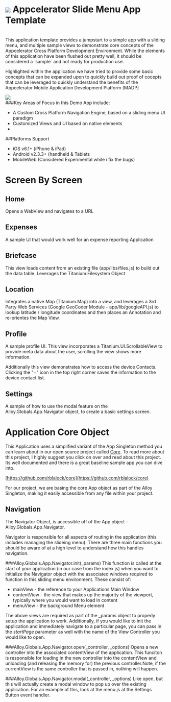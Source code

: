 [logo]:https://github.com/appcelerator-se/SE-Media/blob/master/appc-logo-sm.png?raw=true
[expanded-app]:https://github.com/appcelerator-se/SlideMenuTemplate/blob/master/ios-expanded.png?raw=true 

![][logo] Appcelerator Slide Menu App Template
======================================================
<br/>
This application template provides a jumpstart to a simple app with a sliding menu, and multiple sample views to demonstrate core concepts of the Appcelerator Cross Platform Development Environment. While the elements of this application have been flushed out pretty well, it should be considered a `sample` and not ready for production use.

Highlighted within the application we have tried to provide some basic concepts that can be expanded upon to quickly build out proof of cocepts that can be leveraged to quickly understand the benefits of the Appcelerator Mobile Application Development Platform (MADP)

![][expanded-app]
<br/>
###Key Areas of Focus in this Demo App include:

* A Custom Cross Platform Navigation Engine, based on a sliding menu UI paradigm
* Customized Views and UI based on native elements
* 

##Platforms Support
<br/>
* iOS v6.1+ (iPhone & iPad)
* Android v2.3.3+ (handheld & Tablets
* MobileWeb (Considered Experimental while i fix the bugs)

# Screen By Screen

## Home
Opens a WebView and navigates to a URL

## Expenses
A sample UI that would work well for an expense reporting Application

## Briefcase
This view loads content from an existing file (app/libs/files.js) to build out the data table. Leverages the Titanium.Filesystem Object

## Location
Integrates a native Map (Titanium.Map) into a view, and leverages a 3rd Party Web Services (Google GeoCoder Module - app/lib/googleAPI.js) to lookup latitude / longitude coordinates and then places an Annotation and re-orientes the Map View.

## Profile
A sample profile UI. This view incorporates a Titanium.UI.ScrollableView to provide meta data about the user, scrolling the view shows more information.

Additionally this view demonstrates how to access the device Contacts. Clicking the "+" icon in the top right corner saves the information to the device contact list.

## Settings
A sample of how to use the modal feature on the Alloy.Globals.App.Navigator object, to create a basic settings screen.


# Application Core Object

This Application uses a simplified variant of the App Singleton method you can learn about in our open source project called [Core](https://github.com/rblalock/core). To read more about this project, I highly suggest you click on over and read about this project. Its well documented and there is a great baseline sample app you can dive into.

[https://github.com/rblalock/core](https://github.com/rblalock/core)

For our project, we are basing the core App object as part of the Alloy Singleton, making it easily accessible from any file within your project. 

## Navigation

The Navigator Object, is accessible off of the App object - Alloy.Globals.App.Navigator.

Navigator is responsible for all aspects of routing in the application (this includes managing the slideing menu). There are three main functions you should be aware of at a high level to understand how this handles navigation.

###Alloy.Globals.App.Navigator.init(_params)
This function is called at the start of your application (in our case from the index.js) when you want to initialize the Navigator object with the associated windows required to function in this sliding menu environment. These consist of:

* mainView - the reference to your Applications Main Window 
* contentView - the view that makes up the majority of the viewport, typically where you would want to load in content
* menuView - the background Menu element

The above views are required as part of the _params object to properly setup the application to work. Additionally, if you would like to init the application and immediately navigate to a particular page, you can pass in the <i>startPage</i> parameter as well with the name of the View Controller you would like to open.

###Alloy.Globals.App.Navigator.open(_controller, _options)
Opens a new controller into the associated contentView of the application. This funciton is responsible for loading in the new controller into the contentView and unloading (and releasing the memory for) the previous controller.Note, if the currentView is the same controller that is passed in, nothing will happen.

###Alloy.Globals.App.Navigator.modal(_controller, _options)
Like open, but this will actually create a modal window to pop up over the existing application. For an example of this, look at the menu.js at the Settings Button event handler.




